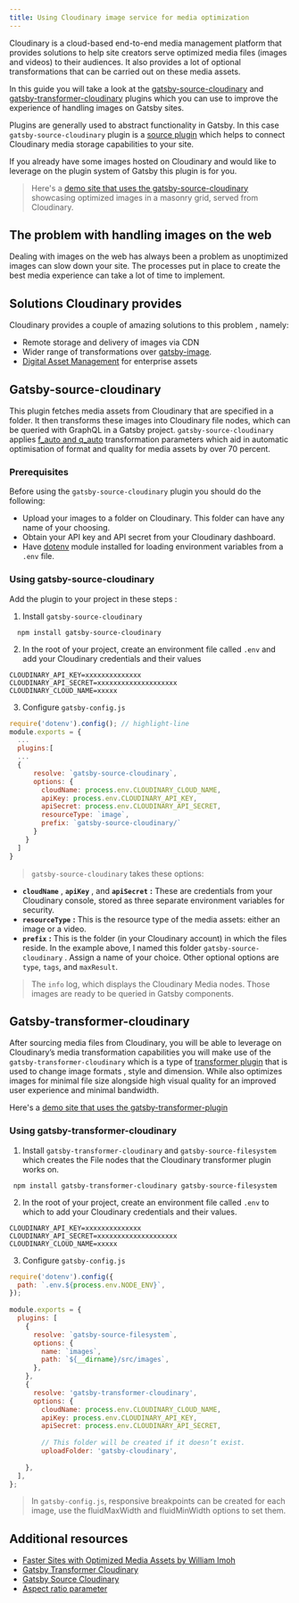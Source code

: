 ```yaml
---
title: Using Cloudinary image service for media optimization  
---
```

Cloudinary is a cloud-based end-to-end media management platform that provides solutions to help site creators serve optimized media files (images and videos) to their audiences. It also provides a lot of optional transformations that can be carried out on these media assets.  

In this guide you will take a look at the [gatsby-source-cloudinary](/packages/gatsby-source-cloudinary/) and [gatsby-transformer-cloudinary](/packages/gatsby-transformer-cloudinary/) plugins which you can use to improve the experience of handling images on Gatsby sites.

Plugins are generally used to abstract functionality in Gatsby. In this case `gatsby-source-cloudinary` plugin is a [source plugin](/docs/creating-a-source-plugin/) which helps to connect Cloudinary media storage capabilities to your site.  

If you already have some images hosted on Cloudinary and would like to leverage on the plugin system of Gatsby this plugin is for you. 

> Here's a [demo site that uses the gatsby-source-cloudinary](https://gsc-sample.netlify.com) showcasing optimized images in a masonry grid, served from Cloudinary.

## The problem with handling images on the web

Dealing with images on the web has always been a problem as unoptimized images can slow down your site. The processes put in place to create the best media experience can take a lot of time to implement. 

## Solutions Cloudinary provides 

Cloudinary provides a couple of amazing solutions to this problem , namely: 
- Remote storage and delivery of images via CDN
- Wider range of transformations over [gatsby-image](/docs/using-gatsby-image/).
- [Digital Asset Management](https://cloudinary.com/documentation/digital_asset_management_overview) for enterprise assets 

## Gatsby-source-cloudinary

This plugin fetches media assets from Cloudinary that are specified in a folder. It then transforms these images into Cloudinary file nodes, which can be queried with GraphQL in a Gatsby project. 
`gatsby-source-cloudinary` applies [f_auto and q_auto](https://cloudinary.com/documentation/image_transformations) transformation parameters which aid in automatic optimisation of format and quality for media assets by over 70 percent.

### Prerequisites  

Before using the `gatsby-source-cloudinary` plugin you should do the following: 

- Upload your images to a folder on Cloudinary. This folder can have any name of your choosing. 
- Obtain your API key and API secret from your Cloudinary dashboard.
- Have [dotenv](https://www.npmjs.com/package/dotenv) module installed for loading environment variables from a `.env` file.

### Using gatsby-source-cloudinary

Add the plugin to your project in these steps : 

1. Install `gatsby-source-cloudinary` 

```shell
  npm install gatsby-source-cloudinary
```
2. In the root of your project, create an environment file called `.env` and add your Cloudinary credentials and their values

```
CLOUDINARY_API_KEY=xxxxxxxxxxxxxx
CLOUDINARY_API_SECRET=xxxxxxxxxxxxxxxxxxxx
CLOUDINARY_CLOUD_NAME=xxxxx
```

3. Configure `gatsby-config.js`

```js:title=gatsby-config.js
require('dotenv').config(); // highlight-line
module.exports = {
  ...
  plugins:[
  ...
  {
      resolve: `gatsby-source-cloudinary`,
      options: {
        cloudName: process.env.CLOUDINARY_CLOUD_NAME,
        apiKey: process.env.CLOUDINARY_API_KEY,
        apiSecret: process.env.CLOUDINARY_API_SECRET,
        resourceType: `image`,
        prefix: `gatsby-source-cloudinary/` 
      }
    }
  ]
} 
```
> `gatsby-source-cloudinary` takes these options:

- **`cloudName`** , **`apiKey`** , and **`apiSecret`** **:** These are credentials from your Cloudinary console, stored as three separate environment variables for security.
- **`resourceType`** **:** This is the resource type of the media assets: either an image or a video.
- **`prefix`** **:** This is the folder (in your Cloudinary account) in which the files reside. In the example above, I named this folder `gatsby-source-cloudinary` . Assign a name of your choice.
Other optional options are `type`, `tags`, and `maxResult`.

> The `info` log, which displays the Cloudinary Media nodes. Those images are ready to be queried in Gatsby components.

## Gatsby-transformer-cloudinary

After sourcing media files from Cloudinary, you will be able to leverage on Cloudinary’s media transformation capabilities you will make use of the `gatsby-transformer-cloudinary` which is a type of [transformer plugin](/docs/creating-a-transformer-plugin/) that is used to change image formats , style and dimension. While also optimizes images for minimal file size alongside high visual quality for an improved user experience and minimal bandwidth.

Here's a [demo site that uses the gatsby-transformer-plugin](https://gatsby-transformer-cloudinary.netlify.com/fluid/)

### Using gatsby-transformer-cloudinary

1. Install `gatsby-transformer-cloudinary` and  `gatsby-source-filesystem` which creates the File nodes that the Cloudinary transformer plugin works on. 

```shell
 npm install gatsby-transformer-cloudinary gatsby-source-filesystem 
```
2. In the root of your project, create an environment file called `.env` to which to add your Cloudinary credentials and their values.

```
CLOUDINARY_API_KEY=xxxxxxxxxxxxxx
CLOUDINARY_API_SECRET=xxxxxxxxxxxxxxxxxxxx
CLOUDINARY_CLOUD_NAME=xxxxx
```
3. Configure `gatsby-config.js`

```js:title=gatsby-config.js
require('dotenv').config({
  path: `.env.${process.env.NODE_ENV}`,
});
 
module.exports = {
  plugins: [
    {
      resolve: `gatsby-source-filesystem`,
      options: {
        name: `images`,
        path: `${__dirname}/src/images`,
      },
    },
    {
      resolve: 'gatsby-transformer-cloudinary',
      options: {
        cloudName: process.env.CLOUDINARY_CLOUD_NAME,
        apiKey: process.env.CLOUDINARY_API_KEY,
        apiSecret: process.env.CLOUDINARY_API_SECRET,
 
        // This folder will be created if it doesn’t exist.
        uploadFolder: 'gatsby-cloudinary',
     
    },
  ],
};
```
> In `gatsby-config.js`, responsive breakpoints can be created for each image, use the fluidMaxWidth and fluidMinWidth options to set them.

## Additional resources
- [Faster Sites with Optimized Media Assets by William Imoh](/blog/2020-01-12-faster-sites-with-optimized-media-assets/)
- [Gatsby Transformer Cloudinary](https://www.npmjs.com/package/gatsby-transformer-cloudinary)
- [Gatsby Source Cloudinary](/packages/gatsby-source-cloudinary/)
- [Aspect ratio parameter ](https://cloudinary.com/documentation/image_transformation_reference#aspect_ratio_parameter)
